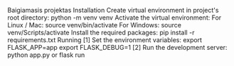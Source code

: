 Baigiamasis projektas
Installation
Create virtual environment in project's root directory:
python -m venv venv
Activate the virtual environment:
For Linux / Mac:
source venv/bin/activate
For Windows:
source venv/Scripts/activate
Install the required packages:
pip install -r requirements.txt
Running
[1] Set the environment variables:
export FLASK_APP=app
export FLASK_DEBUG=1
[2] Run the development server:
python app.py 
or
flask run
